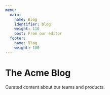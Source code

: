 ```yaml
---
menu:
  main:
    name: Blog
    identifier: blog
    weight: 110
    post: From our editor
  footer:
    name: Blog
    weight: 100
---
```


The Acme Blog
============

Curated content about our teams and products.
